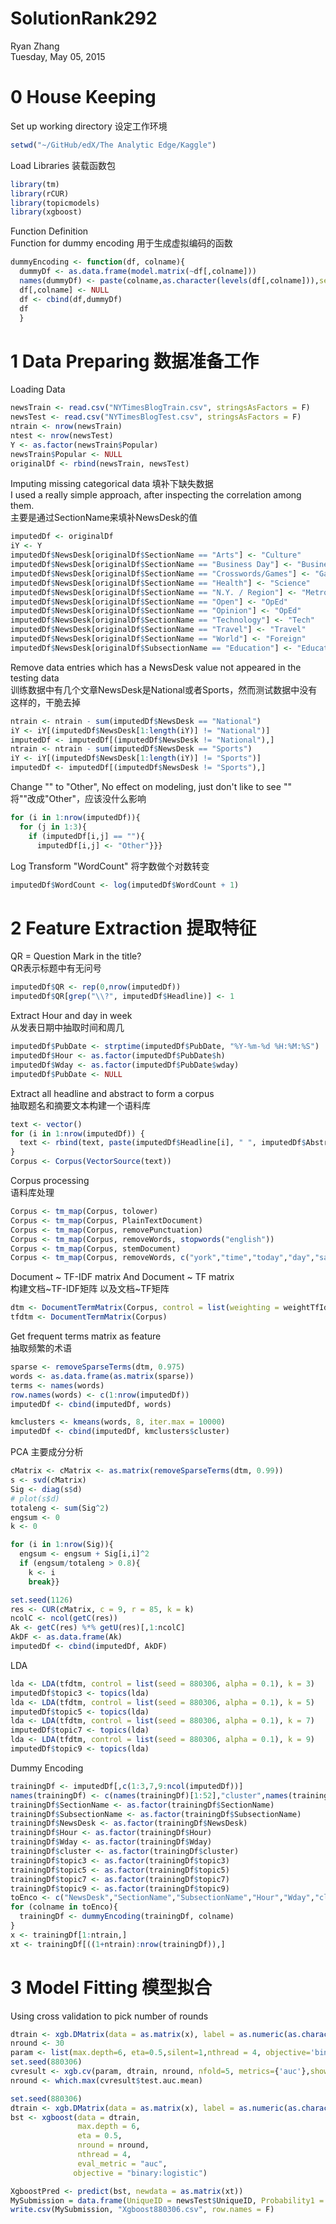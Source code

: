 # SolutionRank292
Ryan Zhang  
Tuesday, May 05, 2015  

# 0 House Keeping
Set up working directory  设定工作环境    

```r
setwd("~/GitHub/edX/The Analytic Edge/Kaggle")
```

Load Libraries  装载函数包    

```r
library(tm)
library(rCUR)
library(topicmodels)
library(xgboost)
```

Function Definition   
Function for dummy encoding 用于生成虚拟编码的函数  

```r
dummyEncoding <- function(df, colname){
  dummyDf <- as.data.frame(model.matrix(~df[,colname]))
  names(dummyDf) <- paste(colname,as.character(levels(df[,colname])),sep="")
  df[,colname] <- NULL
  df <- cbind(df,dummyDf)
  df
  }
```

# 1 Data Preparing 数据准备工作  
Loading Data  

```r
newsTrain <- read.csv("NYTimesBlogTrain.csv", stringsAsFactors = F)
newsTest <- read.csv("NYTimesBlogTest.csv", stringsAsFactors = F)
ntrain <- nrow(newsTrain)
ntest <- nrow(newsTest)
Y <- as.factor(newsTrain$Popular)
newsTrain$Popular <- NULL
originalDf <- rbind(newsTrain, newsTest)
```

Imputing missing categorical data 填补下缺失数据  
I used a really simple approach, after inspecting the correlation among them.   
主要是通过SectionName来填补NewsDesk的值  

```r
imputedDf <- originalDf
iY <- Y
imputedDf$NewsDesk[originalDf$SectionName == "Arts"] <- "Culture"
imputedDf$NewsDesk[originalDf$SectionName == "Business Day"] <- "Business"
imputedDf$NewsDesk[originalDf$SectionName == "Crosswords/Games"] <- "Games"
imputedDf$NewsDesk[originalDf$SectionName == "Health"] <- "Science"
imputedDf$NewsDesk[originalDf$SectionName == "N.Y. / Region"] <- "Metro"
imputedDf$NewsDesk[originalDf$SectionName == "Open"] <- "OpEd"
imputedDf$NewsDesk[originalDf$SectionName == "Opinion"] <- "OpEd"
imputedDf$NewsDesk[originalDf$SectionName == "Technology"] <- "Tech"
imputedDf$NewsDesk[originalDf$SectionName == "Travel"] <- "Travel"
imputedDf$NewsDesk[originalDf$SectionName == "World"] <- "Foreign"
imputedDf$NewsDesk[originalDf$SubsectionName == "Education"] <- "Education"
```

Remove data entries which has a NewsDesk value not appeared in the testing data    
训练数据中有几个文章NewsDesk是National或者Sports，然而测试数据中没有这样的，干脆去掉  

```r
ntrain <- ntrain - sum(imputedDf$NewsDesk == "National")
iY <- iY[(imputedDf$NewsDesk[1:length(iY)] != "National")]
imputedDf <- imputedDf[(imputedDf$NewsDesk != "National"),]
ntrain <- ntrain - sum(imputedDf$NewsDesk == "Sports")
iY <- iY[(imputedDf$NewsDesk[1:length(iY)] != "Sports")]
imputedDf <- imputedDf[(imputedDf$NewsDesk != "Sports"),]
```

Change "" to "Other", No effect on modeling, just don't like to see ""   
将""改成"Other"，应该没什么影响

```r
for (i in 1:nrow(imputedDf)){
  for (j in 1:3){
    if (imputedDf[i,j] == ""){
      imputedDf[i,j] <- "Other"}}}
```

Log Transform "WordCount" 将字数做个对数转变     

```r
imputedDf$WordCount <- log(imputedDf$WordCount + 1)
```

# 2 Feature Extraction 提取特征
QR = Question Mark in the title?    
QR表示标题中有无问号    

```r
imputedDf$QR <- rep(0,nrow(imputedDf))
imputedDf$QR[grep("\\?", imputedDf$Headline)] <- 1
```

Extract Hour and day in week   
从发表日期中抽取时间和周几  

```r
imputedDf$PubDate <- strptime(imputedDf$PubDate, "%Y-%m-%d %H:%M:%S")
imputedDf$Hour <- as.factor(imputedDf$PubDate$h)
imputedDf$Wday <- as.factor(imputedDf$PubDate$wday)
imputedDf$PubDate <- NULL
```

Extract all headline and abstract to form a corpus    
抽取题名和摘要文本构建一个语料库    

```r
text <- vector()
for (i in 1:nrow(imputedDf)) {
  text <- rbind(text, paste(imputedDf$Headline[i], " ", imputedDf$Abstract[i]))
}
Corpus <- Corpus(VectorSource(text))
```

Corpus processing     
语料库处理     

```r
Corpus <- tm_map(Corpus, tolower)     
Corpus <- tm_map(Corpus, PlainTextDocument)    
Corpus <- tm_map(Corpus, removePunctuation)    
Corpus <- tm_map(Corpus, removeWords, stopwords("english"))     
Corpus <- tm_map(Corpus, stemDocument)
Corpus <- tm_map(Corpus, removeWords, c("york","time","today","day","said","say","report","week","will","year","articl","can","daili","news"))
```

Document ~ TF-IDF matrix And Document ~ TF matrix    
构建文档~TF-IDF矩阵 以及文档~TF矩阵     

```r
dtm <- DocumentTermMatrix(Corpus, control = list(weighting = weightTfIdf))   
tfdtm <- DocumentTermMatrix(Corpus)   
```

Get frequent terms matrix as feature   
抽取频繁的术语    

```r
sparse <- removeSparseTerms(dtm, 0.975)
words <- as.data.frame(as.matrix(sparse))
terms <- names(words)
row.names(words) <- c(1:nrow(imputedDf))
imputedDf <- cbind(imputedDf, words)
```


```r
kmclusters <- kmeans(words, 8, iter.max = 10000)
imputedDf <- cbind(imputedDf, kmclusters$cluster)
```

PCA 主要成分分析

```r
cMatrix <- cMatrix <- as.matrix(removeSparseTerms(dtm, 0.99))
s <- svd(cMatrix)
Sig <- diag(s$d)
# plot(s$d)
totaleng <- sum(Sig^2)
engsum <- 0
k <- 0

for (i in 1:nrow(Sig)){
  engsum <- engsum + Sig[i,i]^2
  if (engsum/totaleng > 0.8){
    k <- i
    break}}

set.seed(1126)
res <- CUR(cMatrix, c = 9, r = 85, k = k)
ncolC <- ncol(getC(res))
Ak <- getC(res) %*% getU(res)[,1:ncolC]
AkDF <- as.data.frame(Ak)
imputedDf <- cbind(imputedDf, AkDF)
```

LDA

```r
lda <- LDA(tfdtm, control = list(seed = 880306, alpha = 0.1), k = 3)
imputedDf$topic3 <- topics(lda)
lda <- LDA(tfdtm, control = list(seed = 880306, alpha = 0.1), k = 5)
imputedDf$topic5 <- topics(lda)
lda <- LDA(tfdtm, control = list(seed = 880306, alpha = 0.1), k = 7)
imputedDf$topic7 <- topics(lda)
lda <- LDA(tfdtm, control = list(seed = 880306, alpha = 0.1), k = 9)
imputedDf$topic9 <- topics(lda)
```

Dummy Encoding

```r
trainingDf <- imputedDf[,c(1:3,7,9:ncol(imputedDf))]
names(trainingDf) <- c(names(trainingDf)[1:52],"cluster",names(trainingDf)[54:ncol(trainingDf)])
trainingDf$SectionName <- as.factor(trainingDf$SectionName)
trainingDf$SubsectionName <- as.factor(trainingDf$SubsectionName)
trainingDf$NewsDesk <- as.factor(trainingDf$NewsDesk)
trainingDf$Hour <- as.factor(trainingDf$Hour)
trainingDf$Wday <- as.factor(trainingDf$Wday)
trainingDf$cluster <- as.factor(trainingDf$cluster)
trainingDf$topic3 <- as.factor(trainingDf$topic3)
trainingDf$topic5 <- as.factor(trainingDf$topic5)
trainingDf$topic7 <- as.factor(trainingDf$topic7)
trainingDf$topic9 <- as.factor(trainingDf$topic9)
toEnco <- c("NewsDesk","SectionName","SubsectionName","Hour","Wday","cluster","topic3","topic5","topic7","topic9")
for (colname in toEnco){
  trainingDf <- dummyEncoding(trainingDf, colname)
}
x <- trainingDf[1:ntrain,]
xt <- trainingDf[((1+ntrain):nrow(trainingDf)),]
```

# 3 Model Fitting 模型拟合    
Using cross validation to pick number of rounds 

```r
dtrain <- xgb.DMatrix(data = as.matrix(x), label = as.numeric(as.character(iY)))
nround <- 30
param <- list(max.depth=6, eta=0.5,silent=1,nthread = 4, objective='binary:logistic')
set.seed(880306)
cvresult <- xgb.cv(param, dtrain, nround, nfold=5, metrics={'auc'},showsd = FALSE)
nround <- which.max(cvresult$test.auc.mean)
```


```r
set.seed(880306)
dtrain <- xgb.DMatrix(data = as.matrix(x), label = as.numeric(as.character(iY)))
bst <- xgboost(data = dtrain,
               max.depth = 6,
               eta = 0.5,
               nround = nround,
               nthread = 4,
               eval_metric = "auc",
              objective = "binary:logistic")
```


```r
XgboostPred <- predict(bst, newdata = as.matrix(xt))
MySubmission = data.frame(UniqueID = newsTest$UniqueID, Probability1 = XgboostPred)
write.csv(MySubmission, "Xgboost880306.csv", row.names = F)
```

